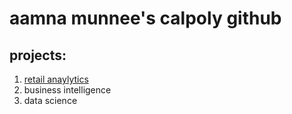 # aamna munnee's calpoly github
## projects: 

1. [retail anaylytics](https.linkmehere.com)
2. business intelligence
3. data science

